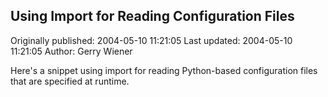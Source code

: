 ## Using Import for Reading Configuration Files

Originally published: 2004-05-10 11:21:05
Last updated: 2004-05-10 11:21:05
Author: Gerry Wiener

Here's a snippet using import for reading Python-based configuration files that are specified at runtime.